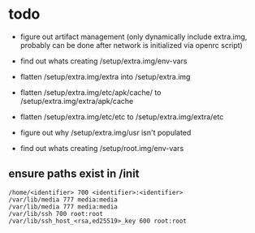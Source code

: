 # todo

- figure out artifact management (only dynamically include extra.img, probably can be done after network is initialized via openrc script)
- find out whats creating /setup/extra.img/env-vars
- flatten /setup/extra.img/extra into /setup/extra.img
- flatten /setup/extra.img/etc/apk/cache/<drv> to /setup/extra.img/extra/apk/cache
- flatten /setup/extra.img/etc/etc to /setup/extra.img/extra/etc
- figure out why /setup/extra.img/usr isn't populated

- find out whats creating /setup/root.img/env-vars

## ensure paths exist in /init

```
/home/<identifier> 700 <identifier>:<identifier>
/var/lib/media 777 media:media
/var/lib/media 777 media:media
/var/lib/ssh 700 root:root
/var/lib/ssh_host_<rsa,ed25519>_key 600 root:root
```
